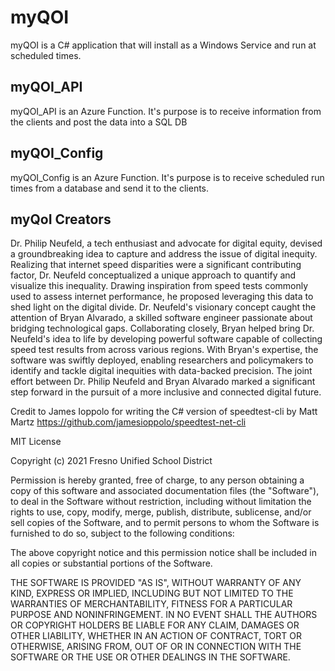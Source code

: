 # myQOI
myQOI is a C# application that will install as a Windows Service and run at scheduled times.

## myQOI_API
myQOI_API is an Azure Function. It's purpose is to receive information from the clients and post the data into a SQL DB

## myQOI_Config
myQOI_Config is an Azure Function. It's purpose is to receive scheduled run times from a database and send it to the clients.


## myQoI Creators
Dr. Philip Neufeld, a tech enthusiast and advocate for digital equity, devised a groundbreaking idea to capture and address the issue of digital inequity. Realizing that internet speed disparities were a significant contributing factor, Dr. Neufeld conceptualized a unique approach to quantify and visualize this inequality. Drawing inspiration from speed tests commonly used to assess internet performance, he proposed leveraging this data to shed light on the digital divide. Dr. Neufeld's visionary concept caught the attention of Bryan Alvarado, a skilled software engineer passionate about bridging technological gaps. Collaborating closely, Bryan helped bring Dr. Neufeld's idea to life by developing powerful software capable of collecting speed test results from across various regions. With Bryan's expertise, the software was swiftly deployed, enabling researchers and policymakers to identify and tackle digital inequities with data-backed precision. The joint effort between Dr. Philip Neufeld and Bryan Alvarado marked a significant step forward in the pursuit of a more inclusive and connected digital future.


Credit to James Ioppolo for writing the C# version of speedtest-cli by Matt Martz
https://github.com/jamesioppolo/speedtest-net-cli


MIT License

Copyright (c) 2021 Fresno Unified School District

Permission is hereby granted, free of charge, to any person obtaining a copy
of this software and associated documentation files (the "Software"), to deal
in the Software without restriction, including without limitation the rights
to use, copy, modify, merge, publish, distribute, sublicense, and/or sell
copies of the Software, and to permit persons to whom the Software is
furnished to do so, subject to the following conditions:

The above copyright notice and this permission notice shall be included in all
copies or substantial portions of the Software.

THE SOFTWARE IS PROVIDED "AS IS", WITHOUT WARRANTY OF ANY KIND, EXPRESS OR
IMPLIED, INCLUDING BUT NOT LIMITED TO THE WARRANTIES OF MERCHANTABILITY,
FITNESS FOR A PARTICULAR PURPOSE AND NONINFRINGEMENT. IN NO EVENT SHALL THE
AUTHORS OR COPYRIGHT HOLDERS BE LIABLE FOR ANY CLAIM, DAMAGES OR OTHER
LIABILITY, WHETHER IN AN ACTION OF CONTRACT, TORT OR OTHERWISE, ARISING FROM,
OUT OF OR IN CONNECTION WITH THE SOFTWARE OR THE USE OR OTHER DEALINGS IN THE
SOFTWARE.
